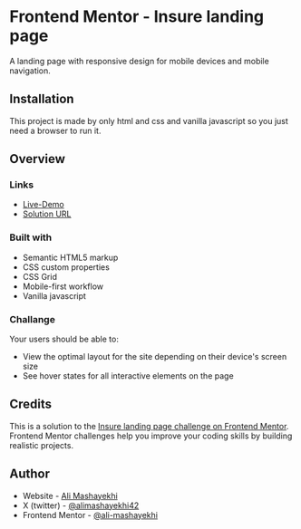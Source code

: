 # Frontend Mentor - Insure landing page

A landing page with responsive design for mobile devices and mobile navigation.

## Installation

This project is made by only html and css and vanilla javascript so you just need a browser to run it.

## Overview

### Links

- [Live-Demo](https://ali-insure-landing-page-master.netlify.app/)
- [Solution URL](https://www.frontendmentor.io/solutions/insure-landing-page-yofRJ7MiSi)

### Built with

- Semantic HTML5 markup
- CSS custom properties
- CSS Grid
- Mobile-first workflow
- Vanilla javascript

### Challange

Your users should be able to:

- View the optimal layout for the site depending on their device's screen size
- See hover states for all interactive elements on the page

## Credits

This is a solution to the [Insure landing page challenge on Frontend Mentor](https://www.frontendmentor.io/challenges/insure-landing-page-uTU68JV8). Frontend Mentor challenges help you improve your coding skills by building realistic projects.

## Author

- Website - [Ali Mashayekhi]()
- X (twitter) - [@alimashayekhi42](https://www.twitter.com/alimashayekhi42)
- Frontend Mentor - [@ali-mashayekhi](https://www.frontendmentor.io/profile/ali-mashayekhi)

